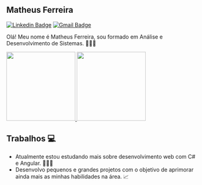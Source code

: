 ## Matheus Ferreira

[![Linkedin Badge](https://img.shields.io/badge/-Matheus%20Ferreira-ad0c5a?style=flat-square&logo=Linkedin&logoColor=white&link=https://www.linkedin.com/in/matheusfsiqueira/)](https://www.linkedin.com/in/matheusfsiqueira/) 
[![Gmail Badge](https://img.shields.io/badge/-matheus.ferreira9@hotmail.com-ad0c5a?style=flat-square&logo=Gmail&logoColor=white&link=mailto:matheus.ferreira9@hotmail.com)](mailto:matheus.ferreira9@hotmail.com)

Olá! Meu nome é Matheus Ferreira, sou formado em Análise e Desenvolvimento de Sistemas. 👨🏼‍🎓

<div align="left">
  <a href="https://github.com/iammatheus">
    <img height="180em" src="https://github-readme-stats.vercel.app/api?username=iammatheus&show_icons=true&theme=radical&include_all_commits=true&count_private=true"/>
    <img height="180em" src="https://github-readme-stats.vercel.app/api/top-langs/?username=iammatheus&layout=compact&langs_count=7&theme=radical"/>
  </a>
</div>

## Trabalhos 💻

 * Atualmente estou estudando mais sobre desenvolvimento web com C# e Angular. 👨🏼‍💻
 * Desenvolvo pequenos e grandes projetos com o objetivo de aprimorar ainda mais as minhas habilidades na área. 📈
